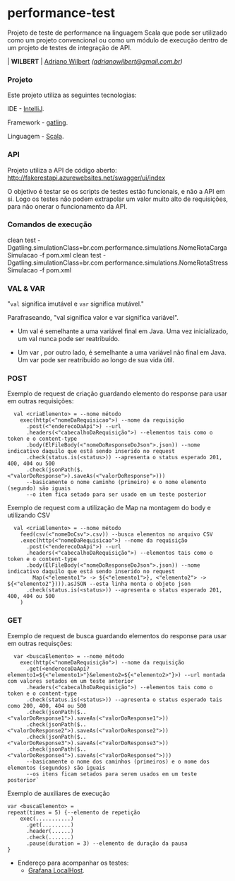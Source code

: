 # performance-test #
Projeto de teste de performance na linguagem Scala que pode ser utilizado como um projeto convencional ou como um
módulo de execução dentro de um projeto de testes de integração de API.

| **WILBERT** | [Adriano Wilbert](https://github.com/adrianowilbert) _(adrianowilbert@gmail.com.br)_

### Projeto

Este projeto utiliza as seguintes tecnologias:

  IDE - [IntelliJ](https://www.jetbrains.com/idea/).

  Framework - [gatling](http://gatling.io/). 
  
  Linguagem - [Scala](https://www.scala-lang.org/).

### API

Projeto utiliza a API de código aberto: http://fakerestapi.azurewebsites.net/swagger/ui/index

O objetivo é testar se os scripts de testes estão funcionais, e não a API em si.
Logo os testes não podem extrapolar um valor muito alto de requisições, para não onerar o funcionamento da API.

### Comandos de execução

clean test -Dgatling.simulationClass=br.com.performance.simulations.NomeRotaCargaSimulacao -f pom.xml
clean test -Dgatling.simulationClass=br.com.performance.simulations.NomeRotaStressSimulacao -f pom.xml

### VAL & VAR

"`val` significa imutável e `var` significa mutável."

Parafraseando, "val significa valor e var significa variável".

- Um val é semelhante a uma variável final em Java. Uma vez inicializado, um val nunca pode ser reatribuído.

- Um var , por outro lado, é semelhante a uma variável não final em Java. Um var pode ser reatribuído ao longo de sua vida útil.

### POST

Exemplo de request de criação guardando elemento do response para usar em outras requisições:

```shell
  val <criaElemento> = --nome método
    exec(http(<"nomeDaRequisicao">) --nome da requisição
      .post(<"enderecoDaApi">) --url
      .headers(<"cabecalhoDaRequisição">) --elementos tais como o token e o content-type
      .body(ElFileBody(<"nomeDoResponseDoJson">.json)) --nome indicativo daquilo que está sendo inserido no request
      .check(status.is(<status>)) --apresenta o status esperado 201, 400, 404 ou 500
      .check(jsonPath($.<"valorDoResponse">).saveAs(<"valorDoResponse">))) 
      --basicamente o nome caminho (primeiro) e o nome elemento (segundo) são iguais
      --o item fica setado para ser usado em um teste posterior
```

Exemplo de request com a utilização de Map na montagem do body e utilizando CSV

```shell
  val <criaElemento> = --nome método
    feed(csv(<"nomeDoCsv">.csv)) --busca elementos no arquivo CSV
    .exec(http(<"nomeDaRequisicao">) --nome da requisição
      .post(<"enderecoDaApi">) --url
      .headers(<"cabecalhoDaRequisição">) --elementos tais como o token e o content-type
      .body(ElFileBody(<"nomeDoResponseDoJson">.json)) --nome indicativo daquilo que está sendo inserido no request
        Map(<"elemento1"> -> ${<"elemento1">}, <"elemento2"> -> ${<"elemento2"}))).asJSON --esta linha monta o objeto json
      .check(status.is(<status>)) --apresenta o status esperado 201, 400, 404 ou 500
    )
```

### GET

Exemplo de request de busca guardando elementos do response para usar em outras requisções:

```shell
  var <buscaElemento> = --nome método
    exec(http(<"nomeDaRequisição">) --nome da requisição
      .get(<enderecoDaApi?elemento1=${<"elemento1>"}&elemento2=${<"elemento2>"}>) --url montada com valores setados em um teste anterior
      .headers(<"cabecalhoDaRequisição">) --elementos tais como o token e o content-type
      .check(status.is(<status>)) --apresenta o status esperado tais como 200, 400, 404 ou 500
      .check(jsonPath($..<"valorDoResponse1">).saveAs(<"valorDoResponse1">))
      .check(jsonPath($..<"valorDoResponse2">).saveAs(<"valorDoResponse2">))
      .check(jsonPath($..<"valorDoResponse3">).saveAs(<"valorDoResponse3">))
      .check(jsonPath($..<"valorDoResponse4">).saveAs(<"valorDoResponse4">))) 
      --basicamente o nome dos caminhos (primeiros) e o nome dos elementos (segundos) são iguais
      --os itens ficam setados para serem usados em um teste posterior`
```

      
Exemplo de auxiliares de execução

```shell
var <buscaElemento> =
repeat(times = 5) {--elemento de repetição
    exec(...........)
      .get(.........)
      .header(......)
      .check(.......)
      .pause(duration = 3) --elemento de duração da pausa
}
```
    
- Endereço para acompanhar os testes:
    - [Grafana LocalHost](http://localhost:8081).
